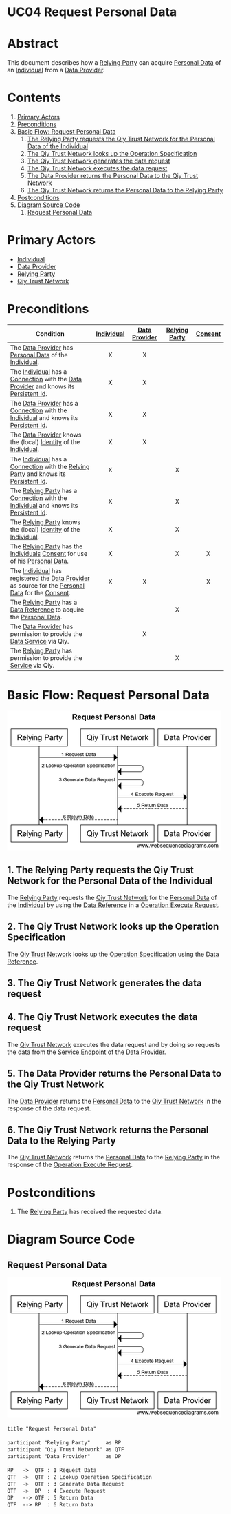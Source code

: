 # UC04 Request Personal Data

# Abstract

This document describes how a [Relying Party](../Definitions.md#relying-party) can acquire [Personal Data](../Definitions.md#personal-data) of an [Individual](../Definitions.md#individual) from a [Data Provider](../Definitions.md#data-provider).

# Contents


1. [Primary Actors](#primary-actors)
1. [Preconditions](#preconditions)
1. [Basic Flow: Request Personal Data](#basic-flow-request-personal-data)
	1. [The Relying Party requests the Qiy Trust Network for the Personal Data of the Individual](#1-the-relying-party-requests-the-qiy-trust-network-for-the-personal-data-of-the-individual)
	1. [The Qiy Trust Network looks up the Operation Specification](#2-the-qiy-trust-network-looks-up-the-operation-specification)
	1. [The Qiy Trust Network generates the data request](#3-the-qiy-trust-network-generates-the-data-request)
	1. [The Qiy Trust Network executes the data request](#4-the-qiy-trust-network-executes-the-data-request)
	1. [The Data Provider returns the Personal Data to the Qiy Trust Network](#5-the-data-provider-returns-the-personal-data-to-the-qiy-trust-network)
	1. [The Qiy Trust Network returns the Personal Data to the Relying Party](#6-the-qiy-trust-network-returns-the-personal-data-to-the-relying-party)
1. [Postconditions](#postconditions)
1. [Diagram Source Code](#diagram-source-code)
	1. [Request Personal Data](#request-personal-data)

# Primary Actors

* [Individual](../Definitions.md#individual)
* [Data Provider](../Definitions.md#data-provider)
* [Relying Party](../Definitions.md#relying-party)
* [Qiy Trust Network](../Definitions.md#qiy-trust-network)

# Preconditions

 Condition   | [Individual](../Definitions.md#individual) | [Data Provider](../Definitions.md#data-provider) | [Relying Party](../Definitions.md#relying-party) | [Consent](../Definitions.md#consent)
------------ |:------------:|:---------------:|:---------------:|:---------:
The [Data Provider](../Definitions.md#data-provider) has [Personal Data](../Definitions.md#personal-data) of the [Individual](../Definitions.md#individual).                                             | X | X |   |  
The [Individual](../Definitions.md#individual) has a [Connection](../Qiy%20Node%20Protocol.md#connection) with the [Data Provider](../Definitions.md#data-provider) and knows its [Persistent Id](../Qiy%20Node%20Protocol.md#persistent-id).              | X | X |   |  
The [Data Provider](../Definitions.md#data-provider) has a [Connection](../Qiy%20Node%20Protocol.md#connection) with the [Individual](../Definitions.md#individual) and knows its [Persistent Id](../Qiy%20Node%20Protocol.md#persistent-id).              | X | X |   |  
The [Data Provider](../Definitions.md#data-provider) knows the (local) [Identity](../Definitions.md#identity) of the [Individual](../Definitions.md#individual).                                    | X | X |   |  
The [Individual](../Definitions.md#individual) has a [Connection](../Qiy%20Node%20Protocol.md#connection) with the [Relying Party](../Definitions.md#relying-party) and knows its [Persistent Id](../Qiy%20Node%20Protocol.md#persistent-id).              | X |   | X |  
The [Relying Party](../Definitions.md#relying-party) has a [Connection](../Qiy%20Node%20Protocol.md#connection) with the [Individual](../Definitions.md#individual) and knows its [Persistent Id](../Qiy%20Node%20Protocol.md#persistent-id).              | X |   | X |  
The [Relying Party](../Definitions.md#relying-party) knows the (local) [Identity](../Definitions.md#identity) of the [Individual](../Definitions.md#individual).                                    | X |   | X |  
The [Relying Party](../Definitions.md#relying-party) has the [Individuals](../Definitions.md#individual) [Consent](../Qiy%20Node%20Protocol.md#consent) for use of his [Personal Data](../Definitions.md#personal-data).                      | X |   | X | X
The [Individual](../Definitions.md#individual) has registered the [Data Provider](../Definitions.md#data-provider) as source for the [Personal Data](../Definitions.md#personal-data) for the [Consent](../Qiy%20Node%20Protocol.md#consent). | X | X |   | X
The [Relying Party](../Definitions.md#relying-party) has a [Data Reference](../Qiy%20Node%20Protocol.md#data-reference) to acquire the [Personal Data](../Definitions.md#personal-data).                               |   |   | X |  
The [Data Provider](../Definitions.md#data-provider) has permission to provide the [Data Service](../Qiy%20Node%20Protocol.md#data-service) via Qiy.                                |   | X |   |  
The [Relying Party](../Definitions.md#relying-party) has permission to provide the [Service](../Qiy%20Node%20Protocol.md#service) via Qiy.                                     |   |   | X |  

# Basic Flow: Request Personal Data

![Request Personal Data](../images/Request_Personal_Data_-_UC04.png)

## 1. The Relying Party requests the Qiy Trust Network for the Personal Data of the Individual

The [Relying Party](../Definitions.md#relying-party) requests the [Qiy Trust Network](../Definitions.md#qiy-trust-network) for the [Personal Data](../Definitions.md#personal-data) of the [Individual](../Definitions.md#individual) by using the [Data Reference](../Qiy%20Node%20Protocol.md#data-reference) in a [Operation Execute Request](../Qiy%20Node%20Protocol.md#operation-execute-request).

## 2. The Qiy Trust Network looks up the Operation Specification

The [Qiy Trust Network](../Definitions.md#qiy-trust-network) looks up the [Operation Specification](../Qiy%20Node%20Protocol.md#operation-specification) using the [Data Reference](../Qiy%20Node%20Protocol.md#data-reference).

## 3. The Qiy Trust Network generates the data request

## 4. The Qiy Trust Network executes the data request

The [Qiy Trust Network](../Definitions.md#qiy-trust-network) executes the data request and by doing so requests the data from the [Service Endpoint](../Qiy%20Node%20Protocol.md#service-endpoint) of the [Data Provider](../Qiy%20Node%20Protocol.md#data-provider).

## 5. The Data Provider returns the Personal Data to the Qiy Trust Network

The [Data Provider](../Definitions.md#data-provider) returns the [Personal Data](../Definitions.md#personal-data) to the [Qiy Trust Network](../Definitions.md#qiy-trust-network) in the response of the data request.

## 6. The Qiy Trust Network returns the Personal Data to the Relying Party

The [Qiy Trust Network](../Definitions.md#qiy-trust-network) returns the [Personal Data](../Definitions.md#personal-data) to the [Relying Party](../Definitions.md#relying-party) in the response of the [Operation Execute Request](../Qiy%20Node%20Protocol.md#operation-execute-request).

# Postconditions

1. The [Relying Party](../Definitions.md#relying-party) has received the requested data.


# Diagram Source Code

## Request Personal Data

![Request Personal Data](../images/Request_Personal_Data_-_UC04.png)

```
title "Request Personal Data"

participant "Relying Party"     as RP
participant "Qiy Trust Network" as QTF
participant "Data Provider"     as DP

RP   ->  QTF : 1 Request Data
QTF  ->  QTF : 2 Lookup Operation Specification
QTF  ->  QTF : 3 Generate Data Request
QTF  ->  DP  : 4 Execute Request
DP   --> QTF : 5 Return Data
QTF  --> RP  : 6 Return Data
```

